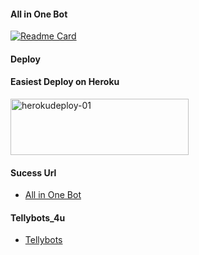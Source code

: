 #### All in One Bot
[![Readme Card](https://github-readme-stats.vercel.app/api/pin/?username=sahaynitin&repo=V2Bot&theme=pink)](h&bg_color=#24378)

#### Deploy

#### Easiest Deploy on Heroku

<p align="">
    <a href="https://heroku.com/deploy?template=https://github.com/kalanakt/Url-Uploader-TG">
    <img src="https://github.com/nikhileashy/justfor_testing/blob/main/herokudeploy-01-cropped.svg" alt="herokudeploy-01" border="0" height="90" width="285"></a>
</p>

#### Sucess Url
   * [All in One Bot](https://t.me/)
   
#### Tellybots_4u
   * [Tellybots](https://t.me/)




